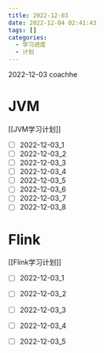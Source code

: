 ```yaml
---
title: 2022-12-03  
date: 2022-12-04 02:41:43  
tags: []  
categories:
  - 学习进度
  - 计划
---
```


2022-12-03 coachhe

# JVM

[[JVM学习计划]]

- [ ] 2022-12-03\_1
- [ ] 2022-12-03\_2
- [ ] 2022-12-03\_3
- [ ] 2022-12-03\_4
- [ ] 2022-12-03\_5
- [ ] 2022-12-03\_6
- [ ] 2022-12-03\_7
- [ ] 2022-12-03\_8

# Flink

[[Flink学习计划]]

- [ ] 2022-12-03\_1
- [ ] 2022-12-03\_2
- [ ] 2022-12-03\_3
- [ ] 2022-12-03\_4
- [ ] 2022-12-03\_5

